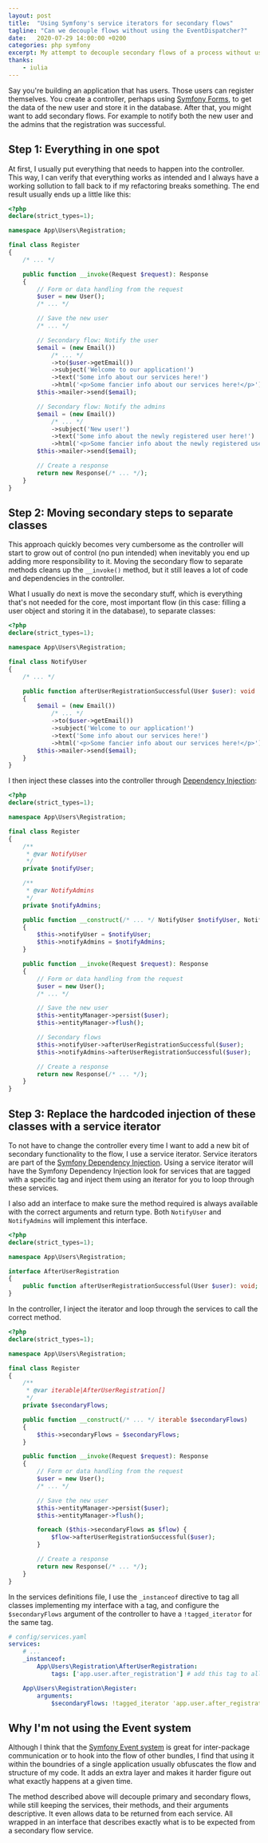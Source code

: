 ```yaml
---
layout: post
title:  "Using Symfony's service iterators for secondary flows"
tagline: "Can we decouple flows without using the EventDispatcher?"
date:   2020-07-29 14:00:00 +0200
categories: php symfony
excerpt: My attempt to decouple secondary flows of a process without using the event system
thanks:
    - iulia
---
```


Say you're building an application that has users. Those users can register themselves.
You create a controller, perhaps using [Symfony Forms][_forms], to get the data of the
new user and store it in the database. After that, you might want to add secondary
flows. For example to notify both the new user and the admins that the registration was
successful.

## Step 1: Everything in one spot
At first, I usually put everything that needs to happen into the controller. This
way, I can verify that everything works as intended and I always have a working
sollution to fall back to if my refactoring breaks something. The end result usually
ends up a little like this:

```php
<?php
declare(strict_types=1);

namespace App\Users\Registration;

final class Register
{
    /* ... */

    public function __invoke(Request $request): Response
    {
        // Form or data handling from the request
        $user = new User();
        /* ... */

        // Save the new user
        /* ... */

        // Secondary flow: Notify the user
        $email = (new Email())
            /* ... */
            ->to($user->getEmail())
            ->subject('Welcome to our application!')
            ->text('Some info about our services here!')
            ->html('<p>Some fancier info about our services here!</p>');
        $this->mailer->send($email);

        // Secondary flow: Notify the admins
        $email = (new Email())
            /* ... */
            ->subject('New user!')
            ->text('Some info about the newly registered user here!')
            ->html('<p>Some fancier info about the newly registered user here!</p>');
        $this->mailer->send($email);

        // Create a response
        return new Response(/* ... */);
    }
}
```

## Step 2: Moving secondary steps to separate classes
This approach quickly becomes very cumbersome as the controller will start to
grow out of control (no pun intended) when inevitably you end up adding more
responsibility to it. Moving the secondary flow to separate methods cleans up
the `__invoke()` method, but it still leaves a lot of code and dependencies in
the controller.

What I usually do next is move the secondary stuff, which is everything that's not
needed for the core, most important flow (in this case: filling a user object and
storing it in the database), to separate classes:

```php
<?php
declare(strict_types=1);

namespace App\Users\Registration;

final class NotifyUser
{
    /* ... */

    public function afterUserRegistrationSuccessful(User $user): void
    {
        $email = (new Email())
            /* ... */
            ->to($user->getEmail())
            ->subject('Welcome to our application!')
            ->text('Some info about our services here!')
            ->html('<p>Some fancier info about our services here!</p>');
        $this->mailer->send($email);
    }
}
```

I then inject these classes into the controller through [Dependency Injection][_di]:

```php
<?php
declare(strict_types=1);

namespace App\Users\Registration;

final class Register
{
    /**
     * @var NotifyUser
     */
    private $notifyUser;

    /**
     * @var NotifyAdmins
     */
    private $notifyAdmins;

    public function __construct(/* ... */ NotifyUser $notifyUser, NotifyAdmins $notifyAdmins)
    {
        $this->notifyUser = $notifyUser;
        $this->notifyAdmins = $notifyAdmins;
    }

    public function __invoke(Request $request): Response
    {
        // Form or data handling from the request
        $user = new User();
        /* ... */

        // Save the new user
        $this->entityManager->persist($user);
        $this->entityManager->flush();

        // Secondary flows
        $this->notifyUser->afterUserRegistrationSuccessful($user);
        $this->notifyAdmins->afterUserRegistrationSuccessful($user);

        // Create a response
        return new Response(/* ... */);
    }
}
```

## Step 3: Replace the hardcoded injection of these classes with a service iterator
To not have to change the controller every time I want to add a new bit of secondary
functionality to the flow, I use a service iterator. Service iterators are part of
the [Symfony Dependency Injection][_di]. Using a service iterator will have the Symfony
Dependency Injection look for services that are tagged with a specific tag and
inject them using an iterator for you to loop through these services.

I also add an interface to make sure the method required is always available with
the correct arguments and return type. Both `NotifyUser` and `NotifyAdmins` will
implement this interface.

```php
<?php
declare(strict_types=1);

namespace App\Users\Registration;

interface AfterUserRegistration
{
    public function afterUserRegistrationSuccessful(User $user): void;
}
```

In the controller, I inject the iterator and loop through the services to call
the correct method.

```php
<?php
declare(strict_types=1);

namespace App\Users\Registration;

final class Register
{
    /**
     * @var iterable|AfterUserRegistration[]
     */
    private $secondaryFlows;

    public function __construct(/* ... */ iterable $secondaryFlows)
    {
        $this->secondaryFlows = $secondaryFlows;
    }

    public function __invoke(Request $request): Response
    {
        // Form or data handling from the request
        $user = new User();
        /* ... */

        // Save the new user
        $this->entityManager->persist($user);
        $this->entityManager->flush();

        foreach ($this->secondaryFlows as $flow) {
            $flow->afterUserRegistrationSuccessful($user);
        }

        // Create a response
        return new Response(/* ... */);
    }
}
```

In the services definitions file, I use the `_instanceof` directive to tag all
classes implementing my interface with a tag, and configure the `$secondaryFlows` argument
of the controller to have a `!tagged_iterator` for the same tag.

```yaml
# config/services.yaml
services:
    # ...
    _instanceof:
        App\Users\Registration\AfterUserRegistration:
            tags: ['app.user.after_registration'] # add this tag to all classes implementing this interface

    App\Users\Registration\Register:
        arguments:
            $secondaryFlows: !tagged_iterator 'app.user.after_registration' # grab all services tagged with this tag
```

## Why I'm not using the Event system
Although I think that the [Symfony Event system][_events] is great for inter-package communication
or to hook into the flow of other bundles, I find that using it within the boundries
of a single application usually obfuscates the flow and structure of my code. It
adds an extra layer and makes it harder figure out what exactly happens at a
given time.

The method described above will decouple primary and secondary flows, while still
keeping the services, their methods, and their arguments descriptive. It even allows
data to be returned from each service. All wrapped in an interface that describes exactly
what is to be expected from a secondary flow service.


[_forms]: https://symfony.com/doc/current/forms.html
[_di]: https://symfony.com/doc/current/service_container.html
[_events]: https://symfony.com/doc/current/event_dispatcher.html
